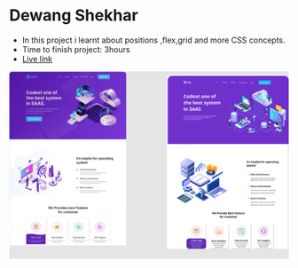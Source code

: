 # Dewang Shekhar

- In this project i learnt about positions ,flex,grid and more CSS concepts.
- Time to finish project: 3hours
- [Live link](https://saasproj13.netlify.app)

![screenshot](/live-class-project-13/13.png)
